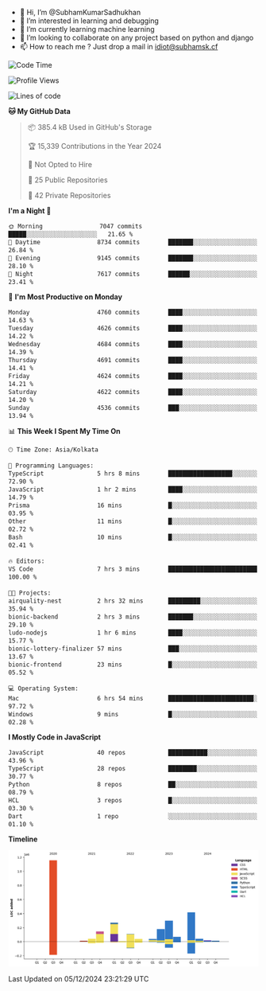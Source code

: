 - 👋 Hi, I’m @SubhamKumarSadhukhan
- 👀 I’m interested in learning and debugging
- 🌱 I’m currently learning machine learning
- 💞️ I’m looking to collaborate on any project based on python and django
- 📫 How to reach me ?
      Just drop a mail in idiot@subhamsk.cf

<!---
SubhamKumarSadhukhan/SubhamKumarSadhukhan is a ✨ special ✨ repository because its `README.md` (this file) appears on your GitHub profile.
You can click the Preview link to take a look at your changes.
--->


<!--START_SECTION:waka-->
![Code Time](http://img.shields.io/badge/Code%20Time-2%2C656%20hrs%202%20mins-blue)

![Profile Views](http://img.shields.io/badge/Profile%20Views-1-blue)

![Lines of code](https://img.shields.io/badge/From%20Hello%20World%20I%27ve%20Written-2.8%20million%20lines%20of%20code-blue)

**🐱 My GitHub Data** 

> 📦 385.4 kB Used in GitHub's Storage 
 > 
> 🏆 15,339 Contributions in the Year 2024
 > 
> 🚫 Not Opted to Hire
 > 
> 📜 25 Public Repositories 
 > 
> 🔑 42 Private Repositories 
 > 
**I'm a Night 🦉** 

```text
🌞 Morning                7047 commits        █████░░░░░░░░░░░░░░░░░░░░   21.65 % 
🌆 Daytime                8734 commits        ███████░░░░░░░░░░░░░░░░░░   26.84 % 
🌃 Evening                9145 commits        ███████░░░░░░░░░░░░░░░░░░   28.10 % 
🌙 Night                  7617 commits        ██████░░░░░░░░░░░░░░░░░░░   23.41 % 
```
📅 **I'm Most Productive on Monday** 

```text
Monday                   4760 commits        ████░░░░░░░░░░░░░░░░░░░░░   14.63 % 
Tuesday                  4626 commits        ████░░░░░░░░░░░░░░░░░░░░░   14.22 % 
Wednesday                4684 commits        ████░░░░░░░░░░░░░░░░░░░░░   14.39 % 
Thursday                 4691 commits        ████░░░░░░░░░░░░░░░░░░░░░   14.41 % 
Friday                   4624 commits        ████░░░░░░░░░░░░░░░░░░░░░   14.21 % 
Saturday                 4622 commits        ████░░░░░░░░░░░░░░░░░░░░░   14.20 % 
Sunday                   4536 commits        ███░░░░░░░░░░░░░░░░░░░░░░   13.94 % 
```


📊 **This Week I Spent My Time On** 

```text
🕑︎ Time Zone: Asia/Kolkata

💬 Programming Languages: 
TypeScript               5 hrs 8 mins        ██████████████████░░░░░░░   72.90 % 
JavaScript               1 hr 2 mins         ████░░░░░░░░░░░░░░░░░░░░░   14.79 % 
Prisma                   16 mins             █░░░░░░░░░░░░░░░░░░░░░░░░   03.95 % 
Other                    11 mins             █░░░░░░░░░░░░░░░░░░░░░░░░   02.72 % 
Bash                     10 mins             █░░░░░░░░░░░░░░░░░░░░░░░░   02.41 % 

🔥 Editors: 
VS Code                  7 hrs 3 mins        █████████████████████████   100.00 % 

🐱‍💻 Projects: 
airquality-nest          2 hrs 32 mins       █████████░░░░░░░░░░░░░░░░   35.94 % 
bionic-backend           2 hrs 3 mins        ███████░░░░░░░░░░░░░░░░░░   29.10 % 
ludo-nodejs              1 hr 6 mins         ████░░░░░░░░░░░░░░░░░░░░░   15.77 % 
bionic-lottery-finalizer 57 mins             ███░░░░░░░░░░░░░░░░░░░░░░   13.67 % 
bionic-frontend          23 mins             █░░░░░░░░░░░░░░░░░░░░░░░░   05.52 % 

💻 Operating System: 
Mac                      6 hrs 54 mins       ████████████████████████░   97.72 % 
Windows                  9 mins              █░░░░░░░░░░░░░░░░░░░░░░░░   02.28 % 
```

**I Mostly Code in JavaScript** 

```text
JavaScript               40 repos            ███████████░░░░░░░░░░░░░░   43.96 % 
TypeScript               28 repos            ████████░░░░░░░░░░░░░░░░░   30.77 % 
Python                   8 repos             ██░░░░░░░░░░░░░░░░░░░░░░░   08.79 % 
HCL                      3 repos             █░░░░░░░░░░░░░░░░░░░░░░░░   03.30 % 
Dart                     1 repo              ░░░░░░░░░░░░░░░░░░░░░░░░░   01.10 % 
```



**Timeline**

![Lines of Code chart](https://raw.githubusercontent.com/SubhamKumarSadhukhan/SubhamKumarSadhukhan/main/assets/bar_graph.png)


 Last Updated on 05/12/2024 23:21:29 UTC
<!--END_SECTION:waka-->
